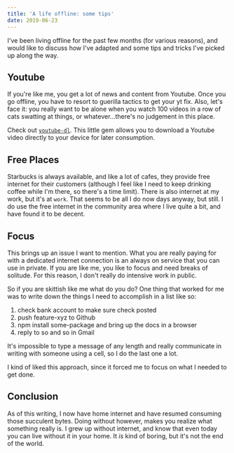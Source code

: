 ```yaml
---
title: 'A life offline: some tips'
date: 2019-06-23
---
```


I've been living offline for the past few months (for various reasons), and would like to discuss how I've adapted and some tips and tricks I've picked up along the way.

## Youtube

If you're like me, you get a lot of news and content from Youtube. Once you go offline, you have to resort to guerilla tactics to get your yt fix. Also, let's face it: you really want to be alone when you watch 100 videos in a row of cats swatting at things, or whatever...there's no judgement in this place.

Check out [`youtube-dl`](https://ytdl-org.github.io/youtube-dl/). This little gem allows you to download a Youtube video directly to your device for later consumption.

## Free Places

Starbucks is always available, and like a lot of cafes, they provide free internet for their customers (although I feel like I need to keep drinking coffee while I'm there, so there's a time limit). There is also internet at my work, but it's at `work`. That seems to be all I do now days anyway, but still. I do use the free internet in the community area where I live quite a bit, and have found it to be decent.

## Focus

This brings up an issue I want to mention. What you are really paying for with a dedicated internet connection is an always on service that you can use in private. If you are like me, you like to focus and need breaks of solitude. For this reason, I don't really do intensive work in public.

So if you are skittish like me what do you do? One thing that worked for me was to write down the things I need to accomplish in a list like so:

1. check bank account to make sure check posted
2. push feature-xyz to Github
3. npm install some-package and bring up the docs in a browser
4. reply to so and so in Gmail

It's impossible to type a message of any length and really communicate in writing with someone using a cell, so I do the last one a lot.

I kind of liked this approach, since it forced me to focus on what I needed to get done.

## Conclusion

As of this writing, I now have home internet and have resumed consuming those succulent bytes. Doing without however, makes you realize what something really is. I grew up without internet, and know that even today you can live without it in your home. It *is* kind of boring, but it's not the end of the world.
